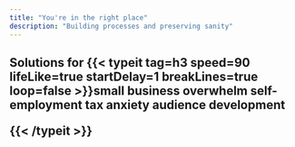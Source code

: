 ```yaml
---
title: "You're in the right place"
description: "Building processes and preserving sanity"
---
```

<h2>Solutions for
{{< typeit 
  tag=h3
  speed=90
  lifeLike=true
  startDelay=1
  breakLines=true
  loop=false
>}}small business overwhelm
self-employment
tax anxiety
audience development

{{< /typeit >}}

